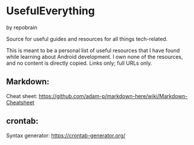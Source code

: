 # UsefulEverything
by repobrain

Source for useful guides and resources for all things tech-related.

This is meant to be a personal list of useful resources that I have found while learning about Android development. I own none of the resources, and no content is directly copied. Links only; full URLs only.

## Markdown:
Cheat sheet: https://github.com/adam-p/markdown-here/wiki/Markdown-Cheatsheet

## crontab:
Syntax generator: https://crontab-generator.org/





